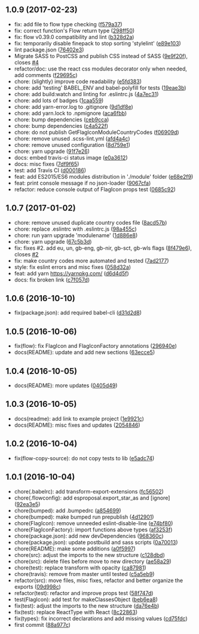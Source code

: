 <a name="1.0.9"></a>
## 1.0.9 (2017-02-23)

* fix: add file to flow type checking ([f579a37](https://github.com/matteocng/react-flag-icon-css/commit/f579a37))
* fix: correct function's Flow return type ([298ff50](https://github.com/matteocng/react-flag-icon-css/commit/298ff50))
* fix: flow v0.39.0 compatibility and lint ([b328d2a](https://github.com/matteocng/react-flag-icon-css/commit/b328d2a))
* fix: temporarily disable finepack to stop sorting 'stylelint' ([e89e103](https://github.com/matteocng/react-flag-icon-css/commit/e89e103))
* lint package.json ([76402e3](https://github.com/matteocng/react-flag-icon-css/commit/76402e3))
* Migrate SASS to PostCSS and publish CSS instead of SASS ([9e9f20f](https://github.com/matteocng/react-flag-icon-css/commit/9e9f20f)), closes [#4](https://github.com/matteocng/react-flag-icon-css/issues/4)
* refactor/doc: use the react css modules decorator only when needed, add comments ([f29695c](https://github.com/matteocng/react-flag-icon-css/commit/f29695c))
* chore: (slightly) improve code readability ([e5fd383](https://github.com/matteocng/react-flag-icon-css/commit/e5fd383))
* chore: add 'testing' BABEL_ENV and babel-polyfill for tests ([19eae3b](https://github.com/matteocng/react-flag-icon-css/commit/19eae3b))
* chore: add build:watch and linting for .eslintrc.js ([4a7ec31](https://github.com/matteocng/react-flag-icon-css/commit/4a7ec31))
* chore: add lots of badges ([1caa559](https://github.com/matteocng/react-flag-icon-css/commit/1caa559))
* chore: add yarn-error.log to .gitignore ([9d1df8e](https://github.com/matteocng/react-flag-icon-css/commit/9d1df8e))
* chore: add yarn.lock to .npmignore ([aca6fbb](https://github.com/matteocng/react-flag-icon-css/commit/aca6fbb))
* chore: bump dependencies ([ceb9cca](https://github.com/matteocng/react-flag-icon-css/commit/ceb9cca))
* chore: bump dependencies ([c4a522f](https://github.com/matteocng/react-flag-icon-css/commit/c4a522f))
* chore: do not publish GetFlagIconModuleCountryCodes ([f06909d](https://github.com/matteocng/react-flag-icon-css/commit/f06909d))
* chore: remove unused .scss-lint.yml ([afd4a4c](https://github.com/matteocng/react-flag-icon-css/commit/afd4a4c))
* chore: remove unused configuration ([8d759e1](https://github.com/matteocng/react-flag-icon-css/commit/8d759e1))
* chore: yarn upgrade ([91f7e26](https://github.com/matteocng/react-flag-icon-css/commit/91f7e26))
* docs: embed travis-ci status image ([e0a3612](https://github.com/matteocng/react-flag-icon-css/commit/e0a3612))
* docs: misc fixes ([7df9f65](https://github.com/matteocng/react-flag-icon-css/commit/7df9f65))
* test: add Travis CI ([d000186](https://github.com/matteocng/react-flag-icon-css/commit/d000186))
* feat: add ES2015/ES6 modules distribution in './module' folder ([e68e2f9](https://github.com/matteocng/react-flag-icon-css/commit/e68e2f9))
* feat: print console message if no json-loader ([9067cfa](https://github.com/matteocng/react-flag-icon-css/commit/9067cfa))
* refactor: reduce console output of FlagIcon props test ([0685c92](https://github.com/matteocng/react-flag-icon-css/commit/0685c92))



<a name="1.0.7"></a>
## 1.0.7 (2017-01-02)

* chore: remove unused duplicate country codes file ([8acd57b](https://github.com/matteocng/react-flag-icon-css/commit/8acd57b))
* chore: replace .eslintrc with .eslintrc.js ([98a455c](https://github.com/matteocng/react-flag-icon-css/commit/98a455c))
* chore: run yarn upgrade 'modulename' ([1d886e8](https://github.com/matteocng/react-flag-icon-css/commit/1d886e8))
* chore: yarn upgrade ([67c5b3d](https://github.com/matteocng/react-flag-icon-css/commit/67c5b3d))
* fix: fixes #2. add eu, un, gb-eng, gb-nir, gb-sct, gb-wls flags ([8f479e6](https://github.com/matteocng/react-flag-icon-css/commit/8f479e6)), closes [#2](https://github.com/matteocng/react-flag-icon-css/issues/2)
* fix: make country codes more automated and tested ([7ad2177](https://github.com/matteocng/react-flag-icon-css/commit/7ad2177))
* style: fix eslint errors and misc fixes ([058d32a](https://github.com/matteocng/react-flag-icon-css/commit/058d32a))
* feat: add yarn https://yarnpkg.com/ ([d6d4d5f](https://github.com/matteocng/react-flag-icon-css/commit/d6d4d5f))
* docs: fix broken link ([c7f057d](https://github.com/matteocng/react-flag-icon-css/commit/c7f057d))



<a name="1.0.6"></a>
## 1.0.6 (2016-10-10)

* fix(package.json): add required babel-cli ([d31d2d8](https://github.com/matteocng/react-flag-icon-css/commit/d31d2d8))



<a name="1.0.5"></a>
## 1.0.5 (2016-10-06)

* fix(flow): fix FlagIcon and FlagIconFactory annotations ([296940e](https://github.com/matteocng/react-flag-icon-css/commit/296940e))
* docs(README): update and add new sections ([63ecce5](https://github.com/matteocng/react-flag-icon-css/commit/63ecce5))



<a name="1.0.4"></a>
## 1.0.4 (2016-10-05)

* docs(README): more updates ([0405d49](https://github.com/matteocng/react-flag-icon-css/commit/0405d49))



<a name="1.0.3"></a>
## 1.0.3 (2016-10-05)

* docs(readme): add link to example project ([1e9921c](https://github.com/matteocng/react-flag-icon-css/commit/1e9921c))
* docs(README): misc fixes and updates ([2054846](https://github.com/matteocng/react-flag-icon-css/commit/2054846))



<a name="1.0.2"></a>
## 1.0.2 (2016-10-04)

* fix(flow-copy-source): do not copy tests to lib ([e5adc74](https://github.com/matteocng/react-flag-icon-css/commit/e5adc74))



<a name="1.0.1"></a>
## 1.0.1 (2016-10-04)

* chore(.babelrc): add transform-export-extensions ([fc56502](https://github.com/matteocng/react-flag-icon-css/commit/fc56502))
* chore(.flowconfig): add esproposal.export_star_as and [ignore] ([92ea3e5](https://github.com/matteocng/react-flag-icon-css/commit/92ea3e5))
* chore(bumped): add .bumpedrc ([a854699](https://github.com/matteocng/react-flag-icon-css/commit/a854699))
* chore(bumped): make bumped run prepublish ([4d12901](https://github.com/matteocng/react-flag-icon-css/commit/4d12901))
* chore(FlagIcon): remove unneeded eslint-disable-line ([e74bf80](https://github.com/matteocng/react-flag-icon-css/commit/e74bf80))
* chore(FlagIconFactory): import functions above types ([af3253f](https://github.com/matteocng/react-flag-icon-css/commit/af3253f))
* chore(package.json): add new devDependencies ([968360c](https://github.com/matteocng/react-flag-icon-css/commit/968360c))
* chore(package.json): update postbuild and sass scripts ([0a70013](https://github.com/matteocng/react-flag-icon-css/commit/0a70013))
* chore(README): make some additions ([a0f5997](https://github.com/matteocng/react-flag-icon-css/commit/a0f5997))
* chore(src): adjust the imports to the new structure ([c128dbd](https://github.com/matteocng/react-flag-icon-css/commit/c128dbd))
* chore(src): delete files before move to new directory ([ae58a29](https://github.com/matteocng/react-flag-icon-css/commit/ae58a29))
* chore(test): replace transform with opacity ([ca87981](https://github.com/matteocng/react-flag-icon-css/commit/ca87981))
* chore(travis): remove from master until tested ([c5a5eb9](https://github.com/matteocng/react-flag-icon-css/commit/c5a5eb9))
* refactor(src): move files, misc fixes, refactor and better organize the exports ([09d998c](https://github.com/matteocng/react-flag-icon-css/commit/09d998c))
* refactor(test): refactor and improve props test ([58f747d](https://github.com/matteocng/react-flag-icon-css/commit/58f747d))
* test(FlagIcon): add test for makeClassesObject ([beb6ea8](https://github.com/matteocng/react-flag-icon-css/commit/beb6ea8))
* fix(test): adjust the imports to the new structure ([da76e4b](https://github.com/matteocng/react-flag-icon-css/commit/da76e4b))
* fix(test): replace ReactType with React ([8c22863](https://github.com/matteocng/react-flag-icon-css/commit/8c22863))
* fix(types): fix incorrect declarations and add missing values ([cd75fdc](https://github.com/matteocng/react-flag-icon-css/commit/cd75fdc))
* first commit ([88a977c](https://github.com/matteocng/react-flag-icon-css/commit/88a977c))



